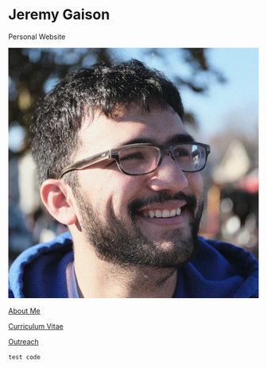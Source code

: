 # Jeremy Gaison
Personal Website

![alt text](/images/ProfilePic.jpg?width=100)

[About Me](/AboutMe.md)

[Curriculum Vitae](https://jkgaison65.github.io/images/gaison_CV.pdf)

[Outreach](/Outreach.md)

```
test code
```


